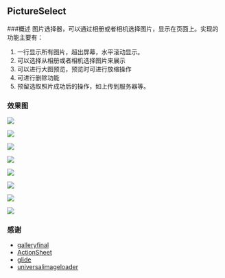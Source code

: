 ## PictureSelect

###概述
图片选择器，可以通过相册或者相机选择图片，显示在页面上。实现的功能主要有：

 1. 一行显示所有图片，超出屏幕，水平滚动显示。
 2. 可以选择从相册或者相机选择图片来展示
 3. 可以进行大图预览，预览时可进行放缩操作
 4. 可进行删除功能
 5. 预留选取照片成功后的操作，如上传到服务器等。
 
### 效果图
![](http://img.blog.csdn.net/20160513152752456)

![](http://img.blog.csdn.net/20160519092920837)

![](http://img.blog.csdn.net/20160519092930492)

![](http://img.blog.csdn.net/20160519092938838)

![](http://img.blog.csdn.net/20160513152807268)

![](http://img.blog.csdn.net/20160513152824143)

![](http://img.blog.csdn.net/20160513152844518)

![](http://img.blog.csdn.net/20160513152854975)




### 感谢

 - [galleryfinal](https://github.com/pengjianbo/GalleryFinal)
 - [ActionSheet](https://github.com/baoyongzhang/android-ActionSheet)
 - [glide](https://github.com/bumptech/glide) 
 - [universalimageloader](https://github.com/nostra13/Android-Universal-Image-Loader)
